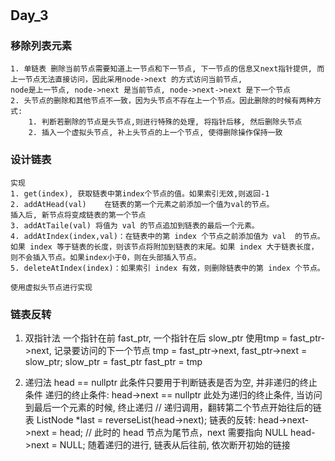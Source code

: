 #

## Day_3

### 移除列表元素

    1. 单链表 删除当前节点需要知道上一节点和下一节点, 下一节点的信息又next指针提供, 而上一节点无法直接访问，因此采用node->next 的方式访问当前节点,
    node是上一节点, node->next 是当前节点, node->next->next 是下一个节点
    2. 头节点的删除和其他节点不一致，因为头节点不存在上一个节点。因此删除的时候有两种方式:
        1. 判断若删除的节点是头节点,则进行特殊的处理, 将指针后移, 然后删除头节点
        2. 插入一个虚拟头节点, 补上头节点的上一个节点, 使得删除操作保持一致
    
### 设计链表

    实现
    1. get(index), 获取链表中第index个节点的值。如果索引无效,则返回-1
    2. addAtHead(val)    在链表的第一个元素之前添加一个值为val的节点。
    插入后, 新节点将变成链表的第一个节点
    3. addAtTaile(val) 将值为 val 的节点追加到链表的最后一个元素。
    4. addAtIndex(index,val)：在链表中的第 index 个节点之前添加值为 val  的节点。如果 index 等于链表的长度，则该节点将附加到链表的末尾。如果 index 大于链表长度，则不会插入节点。如果index小于0，则在头部插入节点。
    5. deleteAtIndex(index)：如果索引 index 有效，则删除链表中的第 index 个节点。

    使用虚拟头节点进行实现
    
### 链表反转

1. 双指针法
一个指针在前 fast_ptr, 一个指针在后 slow_ptr
使用tmp = fast_ptr->next, 记录要访问的下一个节点
tmp = fast_ptr->next,
fast_ptr->next = slow_ptr;
slow_ptr = fast_ptr
fast_ptr = tmp

2. 递归法
    head == nullptr 此条件只要用于判断链表是否为空, 并非递归的终止条件
    递归的终止条件: head->next == nullptr  此处为递归的终止条件, 当访问到最后一个元素的时候, 终止递归
    // 递归调用，翻转第二个节点开始往后的链表
    ListNode *last = reverseList(head->next);
    链表的反转: head->next->next = head;
    // 此时的 head 节点为尾节点，next 需要指向 NULL
    head->next = NULL;  随着递归的进行, 链表从后往前, 依次断开初始的链接
